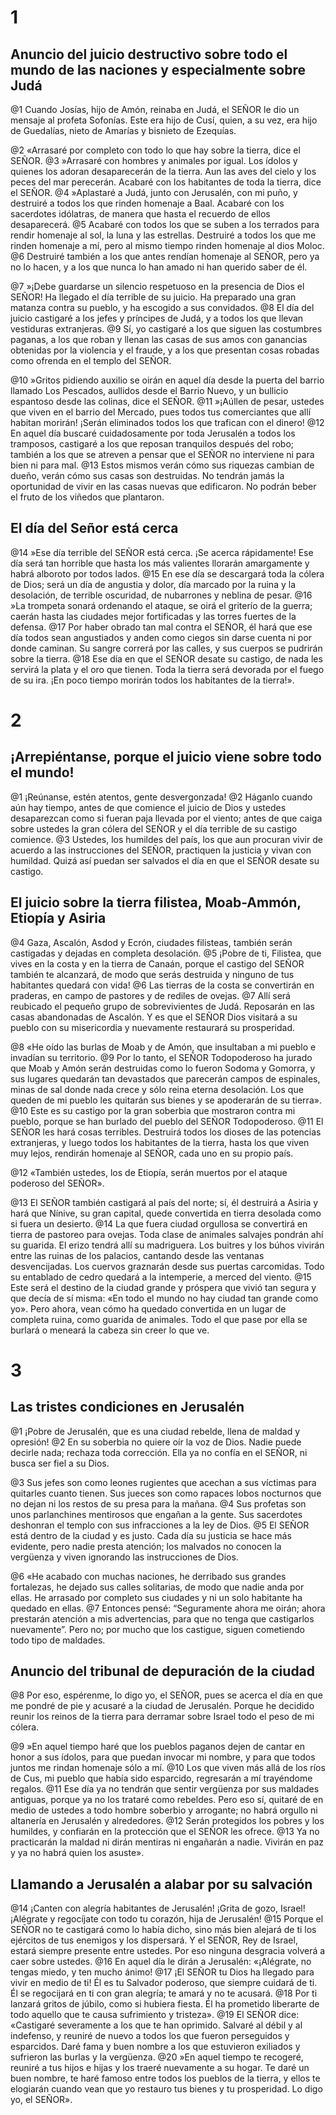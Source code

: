 # 1 
## Anuncio del juicio destructivo sobre todo el mundo de las naciones y especialmente sobre Judá
@1 Cuando Josías, hijo de Amón, reinaba en Judá, el SEÑOR le dio un mensaje al profeta Sofonías. Este era hijo de Cusí, quien, a su vez, era hijo de Guedalías, nieto de Amarías y bisnieto de Ezequías.

@2 «Arrasaré por completo con todo lo que hay sobre la tierra, dice el SEÑOR. @3 »Arrasaré con hombres y animales por igual. Los ídolos y quienes los adoran desaparecerán de la tierra. Aun las aves del cielo y los peces del mar perecerán. Acabaré con los habitantes de toda la tierra, dice el SEÑOR. @4 »Aplastaré a Judá, junto con Jerusalén, con mi puño, y destruiré a todos los que rinden homenaje a Baal. Acabaré con los sacerdotes idólatras, de manera que hasta el recuerdo de ellos desaparecerá. 
@5 Acabaré con todos los que se suben a los terrados para rendir homenaje al sol, la luna y las estrellas. Destruiré a todos los que me rinden homenaje a mí, pero al mismo tiempo rinden homenaje al dios Moloc. 
@6 Destruiré también a los que antes rendían homenaje al SEÑOR, pero ya no lo hacen, y a los que nunca lo han amado ni han querido saber de él.

@7 »¡Debe guardarse un silencio respetuoso en la presencia de Dios el SEÑOR! Ha llegado el día terrible de su juicio. Ha preparado una gran matanza contra su pueblo, y ha escogido a sus convidados. 
@8 El día del juicio castigaré a los jefes y príncipes de Judá, y a todos los que llevan vestiduras extranjeras. 
@9 Sí, yo castigaré a los que siguen las costumbres paganas, a los que roban y llenan las casas de sus amos con ganancias obtenidas por la violencia y el fraude, y a los que presentan cosas robadas como ofrenda en el templo del SEÑOR.

@10 »Gritos pidiendo auxilio se oirán en aquel día desde la puerta del barrio llamado Los Pescados, aullidos desde el Barrio Nuevo, y un bullicio espantoso desde las colinas, dice el SEÑOR. @11 »¡Aúllen de pesar, ustedes que viven en el barrio del Mercado, pues todos tus comerciantes que allí habitan morirán! ¡Serán eliminados todos los que trafican con el dinero! 
@12 En aquel día buscaré cuidadosamente por toda Jerusalén a todos los tramposos, castigaré a los que reposan tranquilos después del robo; también a los que se atreven a pensar que el SEÑOR no interviene ni para bien ni para mal. 
@13 Estos mismos verán cómo sus riquezas cambian de dueño, verán cómo sus casas son destruidas. No tendrán jamás la oportunidad de vivir en las casas nuevas que edificaron. No podrán beber el fruto de los viñedos que plantaron.

## El día del Señor está cerca
@14 »Ese día terrible del SEÑOR está cerca. ¡Se acerca rápidamente! Ese día será tan horrible que hasta los más valientes llorarán amargamente y habrá alboroto por todos lados. 
@15 En ese día se descargará toda la cólera de Dios; será un día de angustia y dolor, día marcado por la ruina y la desolación, de terrible oscuridad, de nubarrones y neblina de pesar. @16 »La trompeta sonará ordenando el ataque, se oirá el griterío de la guerra; caerán hasta las ciudades mejor fortificadas y las torres fuertes de la defensa. 
@17 Por haber obrado tan mal contra el SEÑOR, él hará que ese día todos sean angustiados y anden como ciegos sin darse cuenta ni por donde caminan. Su sangre correrá por las calles, y sus cuerpos se pudrirán sobre la tierra. 
@18 Ese día en que el SEÑOR desate su castigo, de nada les servirá la plata y el oro que tienen. Toda la tierra será devorada por el fuego de su ira. ¡En poco tiempo morirán todos los habitantes de la tierra!». 

# 2 
## ¡Arrepiéntanse, porque el juicio viene sobre todo el mundo!
@1 ¡Reúnanse, estén atentos, gente desvergonzada! 
@2 Háganlo cuando aún hay tiempo, antes de que comience el juicio de Dios y ustedes desaparezcan como si fueran paja llevada por el viento; antes de que caiga sobre ustedes la gran cólera del SEÑOR y el día terrible de su castigo comience. 
@3 Ustedes, los humildes del país, los que aun procuran vivir de acuerdo a las instrucciones del SEÑOR, practiquen la justicia y vivan con humildad. Quizá así puedan ser salvados el día en que el SEÑOR desate su castigo.

## El juicio sobre la tierra filistea, Moab-Ammón, Etiopía y Asiria
@4 Gaza, Ascalón, Asdod y Ecrón, ciudades filisteas, también serán castigadas y dejadas en completa desolación. 
@5 ¡Pobre de ti, Filistea, que vives en la costa y en la tierra de Canaán, porque el castigo del SEÑOR también te alcanzará, de modo que serás destruida y ninguno de tus habitantes quedará con vida! 
@6 Las tierras de la costa se convertirán en praderas, en campo de pastores y de rediles de ovejas. 
@7 Allí será reubicado el pequeño grupo de sobrevivientes de Judá. Reposarán en las casas abandonadas de Ascalón. Y es que el SEÑOR Dios visitará a su pueblo con su misericordia y nuevamente restaurará su prosperidad.

@8 «He oído las burlas de Moab y de Amón, que insultaban a mi pueblo e invadían su territorio. 
@9 Por lo tanto, el SEÑOR Todopoderoso ha jurado que Moab y Amón serán destruidas como lo fueron Sodoma y Gomorra, y sus lugares quedarán tan devastados que parecerán campos de espinales, minas de sal donde nada crece y sólo reina eterna desolación. Los que queden de mi pueblo les quitarán sus bienes y se apoderarán de su tierra». @10 Este es su castigo por la gran soberbia que mostraron contra mi pueblo, porque se han burlado del pueblo del SEÑOR Todopoderoso. 
@11 El SEÑOR les hará cosas terribles. Destruirá todos los dioses de las potencias extranjeras, y luego todos los habitantes de la tierra, hasta los que viven muy lejos, rendirán homenaje al SEÑOR, cada uno en su propio país.

@12 «También ustedes, los de Etiopía, serán muertos por el ataque poderoso del SEÑOR».

@13 El SEÑOR también castigará al país del norte; sí, él destruirá a Asiria y hará que Nínive, su gran capital, quede convertida en tierra desolada como si fuera un desierto. 
@14 La que fuera ciudad orgullosa se convertirá en tierra de pastoreo para ovejas. Toda clase de animales salvajes pondrán ahí su guarida. El erizo tendrá allí su madriguera. Los buitres y los búhos vivirán entre las ruinas de los palacios, cantando desde las ventanas desvencijadas. Los cuervos graznarán desde sus puertas carcomidas. Todo su entablado de cedro quedará a la intemperie, a merced del viento. @15 Este será el destino de la ciudad grande y próspera que vivió tan segura y que decía de sí misma: «En todo el mundo no hay ciudad tan grande como yo». Pero ahora, vean cómo ha quedado convertida en un lugar de completa ruina, como guarida de animales. Todo el que pase por ella se burlará o meneará la cabeza sin creer lo que ve. 

# 3 
## Las tristes condiciones en Jerusalén
@1 ¡Pobre de Jerusalén, que es una ciudad rebelde, llena de maldad y opresión! 
@2 En su soberbia no quiere oír la voz de Dios. Nadie puede decirle nada; rechaza toda corrección. Ella ya no confía en el SEÑOR, ni busca ser fiel a su Dios.

@3 Sus jefes son como leones rugientes que acechan a sus víctimas para quitarles cuanto tienen. Sus jueces son como rapaces lobos nocturnos que no dejan ni los restos de su presa para la mañana. @4 Sus profetas son unos parlanchines mentirosos que engañan a la gente. Sus sacerdotes deshonran el templo con sus infracciones a la ley de Dios. @5 El SEÑOR está dentro de la ciudad y es justo. Cada día su justicia se hace más evidente, pero nadie presta atención; los malvados no conocen la vergüenza y viven ignorando las instrucciones de Dios.

@6 «He acabado con muchas naciones, he derribado sus grandes fortalezas, he dejado sus calles solitarias, de modo que nadie anda por ellas. He arrasado por completo sus ciudades y ni un solo habitante ha quedado en ellas. 
@7 Entonces pensé: “Seguramente ahora me oirán; ahora prestarán atención a mis advertencias, para que no tenga que castigarlos nuevamente”. Pero no; por mucho que los castigue, siguen cometiendo todo tipo de maldades.

## Anuncio del tribunal de depuración de la ciudad
@8 Por eso, espérenme, lo digo yo, el SEÑOR, pues se acerca el día en que me pondré de pie y acusaré a la ciudad de Jerusalén. Porque he decidido reunir los reinos de la tierra para derramar sobre Israel todo el peso de mi cólera.

@9 »En aquel tiempo haré que los pueblos paganos dejen de cantar en honor a sus ídolos, para que puedan invocar mi nombre, y para que todos juntos me rindan homenaje sólo a mí. 
@10 Los que viven más allá de los ríos de Cus, mi pueblo que había sido esparcido, regresarán a mí trayéndome regalos. 
@11 Ese día ya no tendrán que sentir vergüenza por sus maldades antiguas, porque ya no los trataré como rebeldes. Pero eso sí, quitaré de en medio de ustedes a todo hombre soberbio y arrogante; no habrá orgullo ni altanería en Jerusalén y alrededores. 
@12 Serán protegidos los pobres y los humildes, y confiarán en la protección que el SEÑOR les ofrece. 
@13 Ya no practicarán la maldad ni dirán mentiras ni engañarán a nadie. Vivirán en paz y ya no habrá quien los asuste».

## Llamando a Jerusalén a alabar por su salvación
@14 ¡Canten con alegría habitantes de Jerusalén! ¡Grita de gozo, Israel! ¡Alégrate y regocíjate con todo tu corazón, hija de Jerusalén! 
@15 Porque el SEÑOR no te castigará como lo había dicho, sino más bien alejará de ti los ejércitos de tus enemigos y los dispersará. Y el SEÑOR, Rey de Israel, estará siempre presente entre ustedes. Por eso ninguna desgracia volverá a caer sobre ustedes. @16 En aquel día le dirán a Jerusalén: «¡Alégrate, no tengas miedo, y ten mucho ánimo! 
@17 ¡El SEÑOR tu Dios ha llegado para vivir en medio de ti! Él es tu Salvador poderoso, que siempre cuidará de ti. Él se regocijará en ti con gran alegría; te amará y no te acusará. 
@18 Por ti lanzará gritos de júbilo, como si hubiera fiesta. Él ha prometido liberarte de todo aquello que te causa sufrimiento y tristeza». @19 El SEÑOR dice: «Castigaré severamente a los que te han oprimido. Salvaré al débil y al indefenso, y reuniré de nuevo a todos los que fueron perseguidos y esparcidos. Daré fama y buen nombre a los que estuvieron exiliados y sufrieron las burlas y la vergüenza. @20 »En aquel tiempo te recogeré, reuniré a tus hijos e hijas y los traeré nuevamente a su hogar. Te daré un buen nombre, te haré famoso entre todos los pueblos de la tierra, y ellos te elogiarán cuando vean que yo restauro tus bienes y tu prosperidad. Lo digo yo, el SEÑOR».